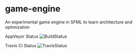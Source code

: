 # game-engine
An experimental game engine in SFML to learn architecture and optimization
  
AppVeyor Status
![BuildStatus](https://ci.appveyor.com/api/projects/status/9r230vbqkqnmnn2r?svg=true)

Travis CI Status
![TravisStatus](https://api.travis-ci.org/Spanky/game-engine.svg)